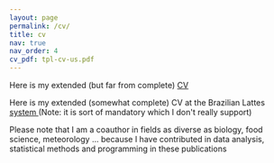 ```yaml
---
layout: page
permalink: /cv/
title: cv
nav: true 
nav_order: 4
cv_pdf: tpl-cv-us.pdf
---
```


Here is my extended (but far from complete) <a href="https://leaot.github.io/assets/pdf/tpl-cv-us.pdf"> CV <a>

Here is my extended (somewhat complete) CV at the Brazilian Lattes <a href="http://lattes.cnpq.br/7920357457851780"> system <a> (Note: it is sort of mandatory which I don't really support)

Please note that I am a coauthor in fields as diverse as biology, food science, meteorology ... because I have contributed in data analysis, statistical methods and programming in these publications


